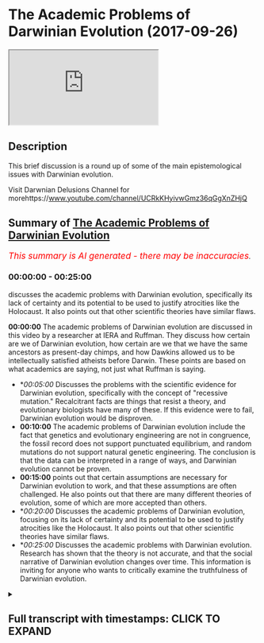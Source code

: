 # The Academic Problems of Darwinian Evolution (2017-09-26)

<iframe loading='lazy' src='https://www.youtube.com/embed/fsJUk_vQnCs'></iframe>

## Description

This brief discussion is a round up of some of the main epistemological issues with Darwinian evolution. 

Visit Darwnian Delusions Channel for morehttps://www.youtube.com/channel/UCRkKHyivwGmz36qGgXnZHjQ

## Summary of [The Academic Problems of Darwinian Evolution](https://www.youtube.com/watch?v=fsJUk_vQnCs)


*<span style="color:red; font-size:125%">This summary is AI generated - there may be inaccuracies</span>. [](/)*

### <a onclick="modifyYTiframeseektime('0')">00:00:00</a> - <a onclick="modifyYTiframeseektime('1500')">00:25:00</a>

 discusses the academic problems with Darwinian evolution, specifically its lack of certainty and its potential to be used to justify atrocities like the Holocaust. It also points out that other scientific theories have similar flaws.

**<a onclick="modifyYTiframeseektime('0')">00:00:00</a>** The academic problems of Darwinian evolution are discussed in this video by a researcher at IERA and Ruffman. They discuss how certain are we of Darwinian evolution, how certain are we that we have the same ancestors as present-day chimps, and how Dawkins allowed us to be intellectually satisfied atheists before Darwin. These points are based on what academics are saying, not just what Ruffman is saying.
* **<a onclick="modifyYTiframeseektime('300')">00:05:00</a>* Discusses the problems with the scientific evidence for Darwinian evolution, specifically with the concept of "recessive mutation." Recalcitrant facts are things that resist a theory, and evolutionary biologists have many of these. If this evidence were to fail, Darwinian evolution would be disproven.
* **<a onclick="modifyYTiframeseektime('600')">00:10:00</a>** The academic problems of Darwinian evolution include the fact that genetics and evolutionary engineering are not in congruence, the fossil record does not support punctuated equilibrium, and random mutations do not support natural genetic engineering. The conclusion is that the data can be interpreted in a range of ways, and Darwinian evolution cannot be proven.
* **<a onclick="modifyYTiframeseektime('900')">00:15:00</a>** points out that certain assumptions are necessary for Darwinian evolution to work, and that these assumptions are often challenged. He also points out that there are many different theories of evolution, some of which are more accepted than others.
* **<a onclick="modifyYTiframeseektime('1200')">00:20:00</a>* Discusses the academic problems of Darwinian evolution, focusing on its lack of certainty and its potential to be used to justify atrocities like the Holocaust. It also points out that other scientific theories have similar flaws.
* **<a onclick="modifyYTiframeseektime('1500')">00:25:00</a>* Discusses the academic problems with Darwinian evolution. Research has shown that the theory is not accurate, and that the social narrative of Darwinian evolution changes over time. This information is inviting for anyone who wants to critically examine the truthfulness of Darwinian evolution.

<details><summary><h2>Full transcript with timestamps: CLICK TO EXPAND</h2></summary>

<a onclick="modifyYTiframeseektime('0')">0:00:00</a> assalamualaikum warahmatullahi  
<a onclick="modifyYTiframeseektime('2')">0:00:02</a> wabarakatuhu welcome to a very important  
<a onclick="modifyYTiframeseektime('6')">0:00:06</a> show on evolution I'm here with sabor  
<a onclick="modifyYTiframeseektime('9')">0:00:09</a> Ruffman how you do it you're right good  
<a onclick="modifyYTiframeseektime('11')">0:00:11</a> good one of the researchers at I era and  
<a onclick="modifyYTiframeseektime('14')">0:00:14</a> we're going to be discussing Darwinian  
<a onclick="modifyYTiframeseektime('16')">0:00:16</a> evolution how certain let's get started  
<a onclick="modifyYTiframeseektime('19')">0:00:19</a> straight away so what how certain are we  
<a onclick="modifyYTiframeseektime('22')">0:00:22</a> of Darwinian evolution and more  
<a onclick="modifyYTiframeseektime('25')">0:00:25</a> specifically I want to ask you how  
<a onclick="modifyYTiframeseektime('27')">0:00:27</a> certain are we that we have the same  
<a onclick="modifyYTiframeseektime('30')">0:00:30</a> ancestors as present-day  
<a onclick="modifyYTiframeseektime('31')">0:00:31</a> let's say chimps ok brilliant question  
<a onclick="modifyYTiframeseektime('34')">0:00:34</a> what I'm gonna do in this show in sha  
<a onclick="modifyYTiframeseektime('37')">0:00:37</a> Allah God willing is show the popular  
<a onclick="modifyYTiframeseektime('40')">0:00:40</a> narrative which is it is as certain as  
<a onclick="modifyYTiframeseektime('43')">0:00:43</a> planetary motion as certain as the  
<a onclick="modifyYTiframeseektime('44')">0:00:44</a> plants going around the around the Sun  
<a onclick="modifyYTiframeseektime('46')">0:00:46</a> that we are certain this has happened  
<a onclick="modifyYTiframeseektime('48')">0:00:48</a> because this is this all certainty that  
<a onclick="modifyYTiframeseektime('51')">0:00:51</a> Darwin is speak with ok I'm gonna show  
<a onclick="modifyYTiframeseektime('53')">0:00:53</a> me are you challenging that certain time  
<a onclick="modifyYTiframeseektime('54')">0:00:54</a> no okay I'm gonna show the academics not  
<a onclick="modifyYTiframeseektime('57')">0:00:57</a> me right say it is based on a  
<a onclick="modifyYTiframeseektime('60')">0:01:00</a> probabilistic framework which has  
<a onclick="modifyYTiframeseektime('61')">0:01:01</a> multiple assumptions which are being  
<a onclick="modifyYTiframeseektime('63')">0:01:03</a> challenged and its core concepts are  
<a onclick="modifyYTiframeseektime('65')">0:01:05</a> disputable so are you saying that what's  
<a onclick="modifyYTiframeseektime('67')">0:01:07</a> happening on a popular level it's  
<a onclick="modifyYTiframeseektime('69')">0:01:09</a> completely different from what's going  
<a onclick="modifyYTiframeseektime('71')">0:01:11</a> on in the academic world absolutely and  
<a onclick="modifyYTiframeseektime('72')">0:01:12</a> this is not just something which I'm  
<a onclick="modifyYTiframeseektime('74')">0:01:14</a> pointing out this is something that even  
<a onclick="modifyYTiframeseektime('75')">0:01:15</a> the British government understands that  
<a onclick="modifyYTiframeseektime('78')">0:01:18</a> the academia is what's known in academia  
<a onclick="modifyYTiframeseektime('81')">0:01:21</a> hasn't filtered down to the general  
<a onclick="modifyYTiframeseektime('83')">0:01:23</a> masses which is why they run projects to  
<a onclick="modifyYTiframeseektime('86')">0:01:26</a> narrow the gap right but I would say  
<a onclick="modifyYTiframeseektime('88')">0:01:28</a> when it comes to Darwin's particular  
<a onclick="modifyYTiframeseektime('90')">0:01:30</a> theory yeah Richard Dawkins in the blind  
<a onclick="modifyYTiframeseektime('92')">0:01:32</a> watchmaker says Darwin allowed us to be  
<a onclick="modifyYTiframeseektime('96')">0:01:36</a> intellectually satisfied atheists before  
<a onclick="modifyYTiframeseektime('98')">0:01:38</a> Darwin it could have been tenable to be  
<a onclick="modifyYTiframeseektime('99')">0:01:39</a> an atheist right but he allowed us to be  
<a onclick="modifyYTiframeseektime('101')">0:01:41</a> intellectually satisfied atheists so  
<a onclick="modifyYTiframeseektime('102')">0:01:42</a> because of that we've got a deliberate  
<a onclick="modifyYTiframeseektime('104')">0:01:44</a> campaign by humanists by atheists by  
<a onclick="modifyYTiframeseektime('107')">0:01:47</a> Darwinists to miss educate the public on  
<a onclick="modifyYTiframeseektime('110')">0:01:50</a> this particular issue sounds quite  
<a onclick="modifyYTiframeseektime('112')">0:01:52</a> conspiratorial support I mean it does  
<a onclick="modifyYTiframeseektime('114')">0:01:54</a> mean is it just what you're saying or is  
<a onclick="modifyYTiframeseektime('117')">0:01:57</a> there some people from like an academic  
<a onclick="modifyYTiframeseektime('118')">0:01:58</a> perspective that also made the same kind  
<a onclick="modifyYTiframeseektime('120')">0:02:00</a> of claim well what you'll find and this  
<a onclick="modifyYTiframeseektime('122')">0:02:02</a> is very very interesting is that  
<a onclick="modifyYTiframeseektime('124')">0:02:04</a> mainstream secular academics who are  
<a onclick="modifyYTiframeseektime('127')">0:02:07</a> themselves like who for example James  
<a onclick="modifyYTiframeseektime('130')">0:02:10</a> Shapiro look as a  
<a onclick="modifyYTiframeseektime('132')">0:02:12</a> Cambridge educated evolutionary  
<a onclick="modifyYTiframeseektime('134')">0:02:14</a> biologist at the University of Chicago  
<a onclick="modifyYTiframeseektime('136')">0:02:16</a> right and he basically says that it's a  
<a onclick="modifyYTiframeseektime('140')">0:02:20</a> religion Lynn Margulis he's again an  
<a onclick="modifyYTiframeseektime('143')">0:02:23</a> atheist evolutionary biologist her and  
<a onclick="modifyYTiframeseektime('144')">0:02:24</a> similar and symbiotic theory is taught  
<a onclick="modifyYTiframeseektime('147')">0:02:27</a> every single usually apprised of some  
<a onclick="modifyYTiframeseektime('149')">0:02:29</a> sort she did she won the National Medal  
<a onclick="modifyYTiframeseektime('151')">0:02:31</a> of Science and Clinton gave that to her  
<a onclick="modifyYTiframeseektime('153')">0:02:33</a> again she's an eighth yes she called an  
<a onclick="modifyYTiframeseektime('155')">0:02:35</a> Anglo Saxon sect right Masatoshi Nye who  
<a onclick="modifyYTiframeseektime('159')">0:02:39</a> is a dawn in population genetics a  
<a onclick="modifyYTiframeseektime('161')">0:02:41</a> subfield of evolutionary biology again  
<a onclick="modifyYTiframeseektime('163')">0:02:43</a> another realized yeah not yet so he's  
<a onclick="modifyYTiframeseektime('167')">0:02:47</a> got these formulas at all at an academic  
<a onclick="modifyYTiframeseektime('171')">0:02:51</a> level in libraries across the world he  
<a onclick="modifyYTiframeseektime('173')">0:02:53</a> has said Darwin and he doesn't believe  
<a onclick="modifyYTiframeseektime('175')">0:02:55</a> in Darwin's mechanism he believes in his  
<a onclick="modifyYTiframeseektime('178')">0:02:58</a> own notation driven evolution he says  
<a onclick="modifyYTiframeseektime('180')">0:03:00</a> Darwin in our field is God so you can't  
<a onclick="modifyYTiframeseektime('182')">0:03:02</a> challenge him right so these are atheist  
<a onclick="modifyYTiframeseektime('184')">0:03:04</a> evolutionary academics saying this is  
<a onclick="modifyYTiframeseektime('187')">0:03:07</a> way more than science right and one  
<a onclick="modifyYTiframeseektime('189')">0:03:09</a> other thing which is very important just  
<a onclick="modifyYTiframeseektime('191')">0:03:11</a> a few months ago there's a book  
<a onclick="modifyYTiframeseektime('192')">0:03:12</a> published by Oxford University by an  
<a onclick="modifyYTiframeseektime('194')">0:03:14</a> atheist evolutionary biologist run  
<a onclick="modifyYTiframeseektime('196')">0:03:16</a> called Darwinism as religion so yours  
<a onclick="modifyYTiframeseektime('200')">0:03:20</a> antibody to see the philosopher of  
<a onclick="modifyYTiframeseektime('201')">0:03:21</a> science Michael ruse right well you  
<a onclick="modifyYTiframeseektime('203')">0:03:23</a> argues in that book is that Darwin's  
<a onclick="modifyYTiframeseektime('205')">0:03:25</a> theory is a valid scientific theory yes  
<a onclick="modifyYTiframeseektime('208')">0:03:28</a> but it has morphed into a full-out  
<a onclick="modifyYTiframeseektime('212')">0:03:32</a> religion not religion we are believes in  
<a onclick="modifyYTiframeseektime('214')">0:03:34</a> God by religion nonetheless okay let's  
<a onclick="modifyYTiframeseektime('216')">0:03:36</a> get straight into the question I posed  
<a onclick="modifyYTiframeseektime('219')">0:03:39</a> to you in the beginning of this session  
<a onclick="modifyYTiframeseektime('220')">0:03:40</a> we talked about certainty in terms of  
<a onclick="modifyYTiframeseektime('223')">0:03:43</a> evolutionary theory you're saying it's  
<a onclick="modifyYTiframeseektime('225')">0:03:45</a> not a certain as evolutionists or let's  
<a onclick="modifyYTiframeseektime('228')">0:03:48</a> say even popular atheists are making out  
<a onclick="modifyYTiframeseektime('231')">0:03:51</a> to be so what is your evidence of that  
<a onclick="modifyYTiframeseektime('232')">0:03:52</a> okay all of the people are not a  
<a onclick="modifyYTiframeseektime('234')">0:03:54</a> reference in this video people that you  
<a onclick="modifyYTiframeseektime('236')">0:03:56</a> can go check out learn and you can  
<a onclick="modifyYTiframeseektime('239')">0:03:59</a> actually find out there why I'm saying  
<a onclick="modifyYTiframeseektime('240')">0:04:00</a> yeah it's based on what they're saying  
<a onclick="modifyYTiframeseektime('241')">0:04:01</a> yeah so first off if we pick up any book  
<a onclick="modifyYTiframeseektime('244')">0:04:04</a> on the philosophy of biology philosophy  
<a onclick="modifyYTiframeseektime('247')">0:04:07</a> or biology is a subfield in which if you  
<a onclick="modifyYTiframeseektime('249')">0:04:09</a> imagine a biologist as studying  
<a onclick="modifyYTiframeseektime('250')">0:04:10</a> organisms right and a philosopher of  
<a onclick="modifyYTiframeseektime('253')">0:04:13</a> biology studying biologists how do they  
<a onclick="modifyYTiframeseektime('254')">0:04:14</a> come to conclusion so a basic book on  
<a onclick="modifyYTiframeseektime('256')">0:04:16</a> this is evidence in evolution by  
<a onclick="modifyYTiframeseektime('258')">0:04:18</a> Cambridge University okay why the  
<a onclick="modifyYTiframeseektime('260')">0:04:20</a> philosopher of biology Eliot Sobel who  
<a onclick="modifyYTiframeseektime('262')">0:04:22</a> is an atheist right and what he says in  
<a onclick="modifyYTiframeseektime('263')">0:04:23</a> this book is this duh  
<a onclick="modifyYTiframeseektime('266')">0:04:26</a> evolution is based on a probabilistic  
<a onclick="modifyYTiframeseektime('267')">0:04:27</a> framework okay and he talks about the  
<a onclick="modifyYTiframeseektime('269')">0:04:29</a> multiple assumptions which are there  
<a onclick="modifyYTiframeseektime('271')">0:04:31</a> okay likewise we have Peter Godfrey  
<a onclick="modifyYTiframeseektime('273')">0:04:33</a> Smith another philosopher herbology he  
<a onclick="modifyYTiframeseektime('276')">0:04:36</a> published a book with Princeton  
<a onclick="modifyYTiframeseektime('277')">0:04:37</a> University called philosophy herbology  
<a onclick="modifyYTiframeseektime('278')">0:04:38</a> yeah he's dead  
<a onclick="modifyYTiframeseektime('279')">0:04:39</a> he speaks about bodies are moving away  
<a onclick="modifyYTiframeseektime('281')">0:04:41</a> from the Tree of Life which we've been  
<a onclick="modifyYTiframeseektime('283')">0:04:43</a> told as a fact okay to a web of life so  
<a onclick="modifyYTiframeseektime('286')">0:04:46</a> mainstream secular and these two  
<a onclick="modifyYTiframeseektime('288')">0:04:48</a> individuals are atheists mainstream  
<a onclick="modifyYTiframeseektime('290')">0:04:50</a> secular universities and individuals and  
<a onclick="modifyYTiframeseektime('292')">0:04:52</a> academics yeah admit to three facts  
<a onclick="modifyYTiframeseektime('295')">0:04:55</a> probabilistic framework multiple  
<a onclick="modifyYTiframeseektime('297')">0:04:57</a> assumptions which are being challenged  
<a onclick="modifyYTiframeseektime('299')">0:04:59</a> and its core concepts are disputed  
<a onclick="modifyYTiframeseektime('302')">0:05:02</a> disputable let's stick with two and  
<a onclick="modifyYTiframeseektime('304')">0:05:04</a> three because one might be claimed to be  
<a onclick="modifyYTiframeseektime('306')">0:05:06</a> not a problem and everything in it said  
<a onclick="modifyYTiframeseektime('308')">0:05:08</a> in a sense is probabilistic right yeah  
<a onclick="modifyYTiframeseektime('310')">0:05:10</a> sure but what we need to be careful  
<a onclick="modifyYTiframeseektime('312')">0:05:12</a> about is this yeah remember the  
<a onclick="modifyYTiframeseektime('314')">0:05:14</a> narrative they're telling us they're  
<a onclick="modifyYTiframeseektime('315')">0:05:15</a> telling us it's as clear it's no brainer  
<a onclick="modifyYTiframeseektime('317')">0:05:17</a> it's as clear as planetary motion that's  
<a onclick="modifyYTiframeseektime('319')">0:05:19</a> the probably stick that's an observation  
<a onclick="modifyYTiframeseektime('320')">0:05:20</a> right so it's a very big claim okay so a  
<a onclick="modifyYTiframeseektime('323')">0:05:23</a> probabilistic framework is something  
<a onclick="modifyYTiframeseektime('326')">0:05:26</a> which automatically lowers that  
<a onclick="modifyYTiframeseektime('327')">0:05:27</a> certainty that you're talking about okay  
<a onclick="modifyYTiframeseektime('329')">0:05:29</a> some would say though I mean we're  
<a onclick="modifyYTiframeseektime('331')">0:05:31</a> talking about probabilistic framework we  
<a onclick="modifyYTiframeseektime('332')">0:05:32</a> don't have we don't have a problem with  
<a onclick="modifyYTiframeseektime('334')">0:05:34</a> that two and three you mentioned some of  
<a onclick="modifyYTiframeseektime('338')">0:05:38</a> the main major assumptions like we're  
<a onclick="modifyYTiframeseektime('340')">0:05:40</a> gonna probably go into homology or  
<a onclick="modifyYTiframeseektime('341')">0:05:41</a> something like this before we move on to  
<a onclick="modifyYTiframeseektime('343')">0:05:43</a> homology what we need to realize is this  
<a onclick="modifyYTiframeseektime('344')">0:05:44</a> yeah number one Darwin and the way that  
<a onclick="modifyYTiframeseektime('347')">0:05:47</a> he framed hysteria and the way that he  
<a onclick="modifyYTiframeseektime('349')">0:05:49</a> propagated it yeah he didn't know I  
<a onclick="modifyYTiframeseektime('351')">0:05:51</a> believe a very honest way yeah and I  
<a onclick="modifyYTiframeseektime('353')">0:05:53</a> believe he was a very hardworking  
<a onclick="modifyYTiframeseektime('354')">0:05:54</a> scientist and many of his works have  
<a onclick="modifyYTiframeseektime('356')">0:05:56</a> been misrepresented okay for example  
<a onclick="modifyYTiframeseektime('357')">0:05:57</a> right if you pick up a book on  
<a onclick="modifyYTiframeseektime('359')">0:05:59</a> evolutionary biology today a book about  
<a onclick="modifyYTiframeseektime('361')">0:06:01</a> Darwinian evolution like the greatest  
<a onclick="modifyYTiframeseektime('363')">0:06:03</a> show on earth right all jerry coins  
<a onclick="modifyYTiframeseektime('366')">0:06:06</a> evolution is true you're just gonna get  
<a onclick="modifyYTiframeseektime('368')">0:06:08</a> this theory is true here's why it's true  
<a onclick="modifyYTiframeseektime('370')">0:06:10</a> here's why it's true XYZ okay but he's  
<a onclick="modifyYTiframeseektime('372')">0:06:12</a> make up the Origin of Species you find  
<a onclick="modifyYTiframeseektime('374')">0:06:14</a> that Darwin right in the beginning he  
<a onclick="modifyYTiframeseektime('376')">0:06:16</a> says something very very important okay  
<a onclick="modifyYTiframeseektime('377')">0:06:17</a> he says you can use the facts that I  
<a onclick="modifyYTiframeseektime('380')">0:06:20</a> have in my book to come up with  
<a onclick="modifyYTiframeseektime('382')">0:06:22</a> conclusions which are opposite to mine  
<a onclick="modifyYTiframeseektime('383')">0:06:23</a> because he understands the philosophy of  
<a onclick="modifyYTiframeseektime('385')">0:06:25</a> science the philosophy of science  
<a onclick="modifyYTiframeseektime('387')">0:06:27</a> teaches us one you can have a conclusion  
<a onclick="modifyYTiframeseektime('391')">0:06:31</a> you can have observations in the future  
<a onclick="modifyYTiframeseektime('393')">0:06:33</a> which can challenge your previous  
<a onclick="modifyYTiframeseektime('394')">0:06:34</a> conclusion the Black Swan problem  
<a onclick="modifyYTiframeseektime('396')">0:06:36</a> problem reduction too you can always  
<a onclick="modifyYTiframeseektime('398')">0:06:38</a> have the same data give  
<a onclick="modifyYTiframeseektime('399')">0:06:39</a> rise to multiple theories later on in  
<a onclick="modifyYTiframeseektime('402')">0:06:42</a> Chapter six of his book he speaks about  
<a onclick="modifyYTiframeseektime('404')">0:06:44</a> the problems with his own theory now  
<a onclick="modifyYTiframeseektime('406')">0:06:46</a> look at the honesty of the man he puts  
<a onclick="modifyYTiframeseektime('408')">0:06:48</a> together a theory and he puts together a  
<a onclick="modifyYTiframeseektime('410')">0:06:50</a> chapter about the problems with this  
<a onclick="modifyYTiframeseektime('412')">0:06:52</a> theory and he tries to iron them out and  
<a onclick="modifyYTiframeseektime('414')">0:06:54</a> he admits some of these problems are  
<a onclick="modifyYTiframeseektime('416')">0:06:56</a> unsolvable some of these problems are  
<a onclick="modifyYTiframeseektime('418')">0:06:58</a> more apparent than real but I still  
<a onclick="modifyYTiframeseektime('420')">0:07:00</a> think my Theory's correct but one thing  
<a onclick="modifyYTiframeseektime('422')">0:07:02</a> that he says in his book if this fails  
<a onclick="modifyYTiframeseektime('425')">0:07:05</a> his Theory fails according to him which  
<a onclick="modifyYTiframeseektime('427')">0:07:07</a> is gradualism that their variations that  
<a onclick="modifyYTiframeseektime('430')">0:07:10</a> take place and evolution works at a  
<a onclick="modifyYTiframeseektime('432')">0:07:12</a> gradualist ik pace he said if this fails  
<a onclick="modifyYTiframeseektime('435')">0:07:15</a> then my theory will absolutely break  
<a onclick="modifyYTiframeseektime('437')">0:07:17</a> down and evolutionary biologists today  
<a onclick="modifyYTiframeseektime('440')">0:07:20</a> understand that gradualism has largely  
<a onclick="modifyYTiframeseektime('442')">0:07:22</a> failed and is this linked to things like  
<a onclick="modifyYTiframeseektime('445')">0:07:25</a> punctuated equilibrium but moreover I  
<a onclick="modifyYTiframeseektime('448')">0:07:28</a> just want to kind of put a case forward  
<a onclick="modifyYTiframeseektime('452')">0:07:32</a> let's pretend I'm an evolutionary  
<a onclick="modifyYTiframeseektime('452')">0:07:32</a> biologist now say listen we have a deal  
<a onclick="modifyYTiframeseektime('455')">0:07:35</a> we have a range of different data we  
<a onclick="modifyYTiframeseektime('457')">0:07:37</a> have for example the fossil record  
<a onclick="modifyYTiframeseektime('459')">0:07:39</a> archeological data we have RNA and DNA  
<a onclick="modifyYTiframeseektime('461')">0:07:41</a> we have the baby genome development in  
<a onclick="modifyYTiframeseektime('465')">0:07:45</a> animals and things like that all of  
<a onclick="modifyYTiframeseektime('467')">0:07:47</a> these things triangulate with each other  
<a onclick="modifyYTiframeseektime('468')">0:07:48</a> to give you the same conclusion which is  
<a onclick="modifyYTiframeseektime('470')">0:07:50</a> that every living thing and the  
<a onclick="modifyYTiframeseektime('472')">0:07:52</a> biological world is in congruence but  
<a onclick="modifyYTiframeseektime('474')">0:07:54</a> also goes back to one life-form so in  
<a onclick="modifyYTiframeseektime('478')">0:07:58</a> other words we all go back to one we're  
<a onclick="modifyYTiframeseektime('479')">0:07:59</a> all descended from the same kind of  
<a onclick="modifyYTiframeseektime('481')">0:08:01</a> singular life form sure so this is the  
<a onclick="modifyYTiframeseektime('484')">0:08:04</a> kind of primary theory or kind of  
<a onclick="modifyYTiframeseektime('486')">0:08:06</a> primary presupposition of evolution how  
<a onclick="modifyYTiframeseektime('488')">0:08:08</a> would you go around you're saying it's  
<a onclick="modifyYTiframeseektime('490')">0:08:10</a> not as clear as planetary motion but the  
<a onclick="modifyYTiframeseektime('494')">0:08:14</a> question is isn't that enough evidence  
<a onclick="modifyYTiframeseektime('495')">0:08:15</a> to you why is that not enough evidence  
<a onclick="modifyYTiframeseektime('496')">0:08:16</a> for you okay it's a very good question  
<a onclick="modifyYTiframeseektime('498')">0:08:18</a> yeah the only way I'm gonna change your  
<a onclick="modifyYTiframeseektime('499')">0:08:19</a> analogy if we were to have a  
<a onclick="modifyYTiframeseektime('501')">0:08:21</a> conversation like this yeah it wouldn't  
<a onclick="modifyYTiframeseektime('504')">0:08:24</a> be an evolutionary biologists thing on  
<a onclick="modifyYTiframeseektime('505')">0:08:25</a> the other side because an evolutionary  
<a onclick="modifyYTiframeseektime('507')">0:08:27</a> biologist were no better than that it's  
<a onclick="modifyYTiframeseektime('508')">0:08:28</a> most likely a Darwinist because remember  
<a onclick="modifyYTiframeseektime('510')">0:08:30</a> and even not every single evolutionary  
<a onclick="modifyYTiframeseektime('512')">0:08:32</a> biology is alone as the Darwinism yes  
<a onclick="modifyYTiframeseektime('514')">0:08:34</a> every Darwinist is the evolution of our  
<a onclick="modifyYTiframeseektime('516')">0:08:36</a> course right and evolution is different  
<a onclick="modifyYTiframeseektime('518')">0:08:38</a> to Darwinism evolution simply means  
<a onclick="modifyYTiframeseektime('520')">0:08:40</a> biological change over time double mean  
<a onclick="modifyYTiframeseektime('521')">0:08:41</a> evolution is tree of life and the  
<a onclick="modifyYTiframeseektime('523')">0:08:43</a> mechanism alright first thing which he  
<a onclick="modifyYTiframeseektime('525')">0:08:45</a> said is very very important let's flush  
<a onclick="modifyYTiframeseektime('527')">0:08:47</a> it out okay so you're claiming as a  
<a onclick="modifyYTiframeseektime('530')">0:08:50</a> Darwin is right  
<a onclick="modifyYTiframeseektime('531')">0:08:51</a> biochemistry yeah  
<a onclick="modifyYTiframeseektime('533')">0:08:53</a> genetics yes uh not to me yeah  
<a onclick="modifyYTiframeseektime('535')">0:08:55</a> psychology yeah sociology linguistics  
<a onclick="modifyYTiframeseektime('537')">0:08:57</a> biogeography here the fossil record  
<a onclick="modifyYTiframeseektime('539')">0:08:59</a> bioinformatics yes and every other  
<a onclick="modifyYTiframeseektime('542')">0:09:02</a> sphere of by law the subfields of  
<a onclick="modifyYTiframeseektime('546')">0:09:06</a> biology can blend I in congruence  
<a onclick="modifyYTiframeseektime('548')">0:09:08</a> leading up to one conclusion yes the  
<a onclick="modifyYTiframeseektime('550')">0:09:10</a> very first thing I'll point out right  
<a onclick="modifyYTiframeseektime('551')">0:09:11</a> now even knowing any science okay  
<a onclick="modifyYTiframeseektime('553')">0:09:13</a> that is impossible because science  
<a onclick="modifyYTiframeseektime('556')">0:09:16</a> doesn't proceed like that the same dater  
<a onclick="modifyYTiframeseektime('558')">0:09:18</a> can give rise to multiple conclusions  
<a onclick="modifyYTiframeseektime('559')">0:09:19</a> okay so that's the first point  
<a onclick="modifyYTiframeseektime('561')">0:09:21</a> well secondly if we delve into the data  
<a onclick="modifyYTiframeseektime('563')">0:09:23</a> we realize there's lots of black swans  
<a onclick="modifyYTiframeseektime('565')">0:09:25</a> lots of recalcitrant facts to resist a  
<a onclick="modifyYTiframeseektime('569')">0:09:29</a> theory yeah I was just going to ask you  
<a onclick="modifyYTiframeseektime('570')">0:09:30</a> to define that what caused the true  
<a onclick="modifyYTiframeseektime('572')">0:09:32</a> impact of recalcitrant factors right  
<a onclick="modifyYTiframeseektime('574')">0:09:34</a> I've been accused of murdering a lead  
<a onclick="modifyYTiframeseektime('577')">0:09:37</a> owl say okay I happen to be accused of  
<a onclick="modifyYTiframeseektime('579')">0:09:39</a> murdering a lead our Thursday at 6:30 on  
<a onclick="modifyYTiframeseektime('583')">0:09:43</a> the 20th of September we're on stage  
<a onclick="modifyYTiframeseektime('585')">0:09:45</a> right now the Rakhal certain fact is  
<a onclick="modifyYTiframeseektime('588')">0:09:48</a> you're an eyewitness and the person  
<a onclick="modifyYTiframeseektime('590')">0:09:50</a> filming is a night window you're here  
<a onclick="modifyYTiframeseektime('592')">0:09:52</a> down here that's a recalcitrant fact  
<a onclick="modifyYTiframeseektime('593')">0:09:53</a> right so recalcitrant fact is a factory  
<a onclick="modifyYTiframeseektime('596')">0:09:56</a> resist a theory now with in evolutionary  
<a onclick="modifyYTiframeseektime('599')">0:09:59</a> biology we have recalcitrant facts in  
<a onclick="modifyYTiframeseektime('602')">0:10:02</a> genetics for example orphan genes we  
<a onclick="modifyYTiframeseektime('605')">0:10:05</a> have recalcitrant facts when it comes to  
<a onclick="modifyYTiframeseektime('607')">0:10:07</a> the fossil record in terms of punctuated  
<a onclick="modifyYTiframeseektime('609')">0:10:09</a> equilibrium saltation 11 we have  
<a onclick="modifyYTiframeseektime('613')">0:10:13</a> recalcitrant facts when it comes to  
<a onclick="modifyYTiframeseektime('614')">0:10:14</a> random mutations in terms of natural  
<a onclick="modifyYTiframeseektime('616')">0:10:16</a> genetic engineering now these may sound  
<a onclick="modifyYTiframeseektime('618')">0:10:18</a> like technical terms but all I want you  
<a onclick="modifyYTiframeseektime('619')">0:10:19</a> to understand this is basically it's not  
<a onclick="modifyYTiframeseektime('621')">0:10:21</a> in congruence no in a way which is the  
<a onclick="modifyYTiframeseektime('624')">0:10:24</a> only theory that's in congruence you can  
<a onclick="modifyYTiframeseektime('627')">0:10:27</a> come with other theories besides that  
<a onclick="modifyYTiframeseektime('629')">0:10:29</a> right because remember I'm not saying  
<a onclick="modifyYTiframeseektime('631')">0:10:31</a> those fields don't lead to Darwinism  
<a onclick="modifyYTiframeseektime('633')">0:10:33</a> they can right but they can also lead to  
<a onclick="modifyYTiframeseektime('635')">0:10:35</a> other theories right so what you're  
<a onclick="modifyYTiframeseektime('637')">0:10:37</a> saying just to kind of simplify is  
<a onclick="modifyYTiframeseektime('639')">0:10:39</a> you're saying that the data that we have  
<a onclick="modifyYTiframeseektime('640')">0:10:40</a> in front of us can be interpreted in a  
<a onclick="modifyYTiframeseektime('642')">0:10:42</a> range of different ways and moreover  
<a onclick="modifyYTiframeseektime('644')">0:10:44</a> you're saying that if we want to stick  
<a onclick="modifyYTiframeseektime('646')">0:10:46</a> to the fine  
<a onclick="modifyYTiframeseektime('647')">0:10:47</a> kind of structure of Darwinian evolution  
<a onclick="modifyYTiframeseektime('650')">0:10:50</a> and we want to try and create what you  
<a onclick="modifyYTiframeseektime('652')">0:10:52</a> would think is like a line of best fit  
<a onclick="modifyYTiframeseektime('653')">0:10:53</a> you'd see a lot of anomalous sort of  
<a onclick="modifyYTiframeseektime('656')">0:10:56</a> dots on the sky autographed it wouldn't  
<a onclick="modifyYTiframeseektime('658')">0:10:58</a> be just one line of best fit every day  
<a onclick="modifyYTiframeseektime('660')">0:11:00</a> every line every door Scott and the  
<a onclick="modifyYTiframeseektime('662')">0:11:02</a> other thing is look I believe Darwin's  
<a onclick="modifyYTiframeseektime('664')">0:11:04</a> theory to be a valid scientific model  
<a onclick="modifyYTiframeseektime('666')">0:11:06</a> yes but but I think the reason why  
<a onclick="modifyYTiframeseektime('669')">0:11:09</a> people get confused is because they  
<a onclick="modifyYTiframeseektime('670')">0:11:10</a> conflate science with truth right  
<a onclick="modifyYTiframeseektime('671')">0:11:11</a> science gives you workable models of our  
<a onclick="modifyYTiframeseektime('673')">0:11:13</a> reality which are falsified it doesn't  
<a onclick="modifyYTiframeseektime('675')">0:11:15</a> give you truth with a capital T that's  
<a onclick="modifyYTiframeseektime('678')">0:11:18</a> the beauty of science they keep changing  
<a onclick="modifyYTiframeseektime('679')">0:11:19</a> keeps evolving keeps changing as we get  
<a onclick="modifyYTiframeseektime('682')">0:11:22</a> new data I've got some questions for you  
<a onclick="modifyYTiframeseektime('684')">0:11:24</a> one of them is that you've mentioned in  
<a onclick="modifyYTiframeseektime('687')">0:11:27</a> the things that you are mentioning as a  
<a onclick="modifyYTiframeseektime('688')">0:11:28</a> subfield of biological change over time  
<a onclick="modifyYTiframeseektime('690')">0:11:30</a> you mentioned a few things like  
<a onclick="modifyYTiframeseektime('693')">0:11:33</a> civilizational or you call it basically  
<a onclick="modifyYTiframeseektime('696')">0:11:36</a> how animals act together so she lodges  
<a onclick="modifyYTiframeseektime('699')">0:11:39</a> sociological behavior yeah sociological  
<a onclick="modifyYTiframeseektime('701')">0:11:41</a> behavior of animals so is it the case  
<a onclick="modifyYTiframeseektime('704')">0:11:44</a> that here for example chimps and human  
<a onclick="modifyYTiframeseektime('707')">0:11:47</a> beings have the same sociological other  
<a onclick="modifyYTiframeseektime('710')">0:11:50</a> behaviors more similar from a  
<a onclick="modifyYTiframeseektime('712')">0:11:52</a> sociological perspective according to  
<a onclick="modifyYTiframeseektime('713')">0:11:53</a> you again  
<a onclick="modifyYTiframeseektime('715')">0:11:55</a> mainstream evolutionary biologists this  
<a onclick="modifyYTiframeseektime('716')">0:11:56</a> is where we have homo places homo places  
<a onclick="modifyYTiframeseektime('719')">0:11:59</a> our similarities are not due to common  
<a onclick="modifyYTiframeseektime('720')">0:12:00</a> descent so we have okay once again to  
<a onclick="modifyYTiframeseektime('724')">0:12:04</a> simplify so you've got two key terms  
<a onclick="modifyYTiframeseektime('726')">0:12:06</a> here yeah right one of them is homology  
<a onclick="modifyYTiframeseektime('728')">0:12:08</a> yeah and the opposite of that so more  
<a onclick="modifyYTiframeseektime('730')">0:12:10</a> places so can we quickly just shall I  
<a onclick="modifyYTiframeseektime('732')">0:12:12</a> write homology is an assumption yes  
<a onclick="modifyYTiframeseektime('734')">0:12:14</a> similarities are due to common descent  
<a onclick="modifyYTiframeseektime('735')">0:12:15</a> common descent so I have all the  
<a onclick="modifyYTiframeseektime('737')">0:12:17</a> similarities that we see in the animal  
<a onclick="modifyYTiframeseektime('739')">0:12:19</a> kingdom is due to is a result of the  
<a onclick="modifyYTiframeseektime('742')">0:12:22</a> fact that we are from the same let's say  
<a onclick="modifyYTiframeseektime('744')">0:12:24</a> it's assumed no way this is common and  
<a onclick="modifyYTiframeseektime('746')">0:12:26</a> some common ancestor and this is the  
<a onclick="modifyYTiframeseektime('748')">0:12:28</a> assumption of homology goes back to the  
<a onclick="modifyYTiframeseektime('750')">0:12:30</a> Padma Purana 3,000 years ago the ancient  
<a onclick="modifyYTiframeseektime('753')">0:12:33</a> Indians now Hindus because they're  
<a onclick="modifyYTiframeseektime('755')">0:12:35</a> philosophers they are naturalist so when  
<a onclick="modifyYTiframeseektime('758')">0:12:38</a> it comes to homology if someone uses it  
<a onclick="modifyYTiframeseektime('761')">0:12:41</a> as an assumption there's nothing wrong  
<a onclick="modifyYTiframeseektime('763')">0:12:43</a> per se if someone says this and I want  
<a onclick="modifyYTiframeseektime('765')">0:12:45</a> you to realize I don't need this contest  
<a onclick="modifyYTiframeseektime('767')">0:12:47</a> you know they use this argument all the  
<a onclick="modifyYTiframeseektime('768')">0:12:48</a> time  
<a onclick="modifyYTiframeseektime('769')">0:12:49</a> similarities are due to common descent  
<a onclick="modifyYTiframeseektime('771')">0:12:51</a> right heylook similarities exist  
<a onclick="modifyYTiframeseektime('773')">0:12:53</a> therefore similarities led you to come  
<a onclick="modifyYTiframeseektime('775')">0:12:55</a> to descent right what's wrong with that  
<a onclick="modifyYTiframeseektime('776')">0:12:56</a> argument so circular circular sadly we  
<a onclick="modifyYTiframeseektime('779')">0:12:59</a> will find even documentaries using this  
<a onclick="modifyYTiframeseektime('781')">0:13:01</a> sort of circular reasoning is this  
<a onclick="modifyYTiframeseektime('783')">0:13:03</a> something which is fleshed out in the  
<a onclick="modifyYTiframeseektime('785')">0:13:05</a> academic or what you're saying because  
<a onclick="modifyYTiframeseektime('787')">0:13:07</a> what you're saying here is actually  
<a onclick="modifyYTiframeseektime('788')">0:13:08</a> quite profound let's be honest here  
<a onclick="modifyYTiframeseektime('789')">0:13:09</a> you're saying that the foundation of  
<a onclick="modifyYTiframeseektime('792')">0:13:12</a> evolutionary it W in evolutionary models  
<a onclick="modifyYTiframeseektime('795')">0:13:15</a> was the one that we were kind of  
<a onclick="modifyYTiframeseektime('796')">0:13:16</a> acquainted with which is homology one of  
<a onclick="modifyYTiframeseektime('799')">0:13:19</a> the may  
<a onclick="modifyYTiframeseektime('799')">0:13:19</a> assumptions everything that it goes back  
<a onclick="modifyYTiframeseektime('801')">0:13:21</a> to kind of common descent order the  
<a onclick="modifyYTiframeseektime('803')">0:13:23</a> differences or these similarities that  
<a onclick="modifyYTiframeseektime('805')">0:13:25</a> we see that is that is due to common  
<a onclick="modifyYTiframeseektime('807')">0:13:27</a> descent you're saying that actually this  
<a onclick="modifyYTiframeseektime('810')">0:13:30</a> itself this foundational thing cannot be  
<a onclick="modifyYTiframeseektime('812')">0:13:32</a> proven in and of itself yeah is that is  
<a onclick="modifyYTiframeseektime('815')">0:13:35</a> that your claim I'm not claiming this I  
<a onclick="modifyYTiframeseektime('817')">0:13:37</a> am going to give you an example of  
<a onclick="modifyYTiframeseektime('819')">0:13:39</a> someone who points this out you know  
<a onclick="modifyYTiframeseektime('821')">0:13:41</a> evolution is not your claim  
<a onclick="modifyYTiframeseektime('822')">0:13:42</a> no not my claim and I'm gonna give you  
<a onclick="modifyYTiframeseektime('824')">0:13:44</a> an example evolutionary biologists they  
<a onclick="modifyYTiframeseektime('826')">0:13:46</a> don't use this circular reasoning this  
<a onclick="modifyYTiframeseektime('828')">0:13:48</a> is used by people who are popularizers  
<a onclick="modifyYTiframeseektime('830')">0:13:50</a> okay all they say is we assumed it and  
<a onclick="modifyYTiframeseektime('832')">0:13:52</a> they carry on there's nothing wrong with  
<a onclick="modifyYTiframeseektime('833')">0:13:53</a> doing okay  
<a onclick="modifyYTiframeseektime('833')">0:13:53</a> Ronald Brady he's a philosopher of  
<a onclick="modifyYTiframeseektime('835')">0:13:55</a> biology as in mainstream secular  
<a onclick="modifyYTiframeseektime('837')">0:13:57</a> academic he published a paper in a  
<a onclick="modifyYTiframeseektime('839')">0:13:59</a> journal called cladistics called on the  
<a onclick="modifyYTiframeseektime('841')">0:14:01</a> aura on the independence of systematics  
<a onclick="modifyYTiframeseektime('844')">0:14:04</a> and what he goes on to say is this this  
<a onclick="modifyYTiframeseektime('846')">0:14:06</a> line of reasoning is circular right if  
<a onclick="modifyYTiframeseektime('848')">0:14:08</a> you uh if you want to say that homology  
<a onclick="modifyYTiframeseektime('851')">0:14:11</a> is true you have to come up with an  
<a onclick="modifyYTiframeseektime('852')">0:14:12</a> independent argument I won't use this  
<a onclick="modifyYTiframeseektime('854')">0:14:14</a> argument cause it's circuit but it's  
<a onclick="modifyYTiframeseektime('855')">0:14:15</a> something which doesn't seem like you  
<a onclick="modifyYTiframeseektime('857')">0:14:17</a> can plan under a microscope on you got  
<a onclick="modifyYTiframeseektime('858')">0:14:18</a> so how you prove it  
<a onclick="modifyYTiframeseektime('859')">0:14:19</a> you can't you can't it's an obsession  
<a onclick="modifyYTiframeseektime('861')">0:14:21</a> okay you move on so if it's an  
<a onclick="modifyYTiframeseektime('863')">0:14:23</a> assumption and it can't be proven what  
<a onclick="modifyYTiframeseektime('865')">0:14:25</a> you're effectively saying is that that  
<a onclick="modifyYTiframeseektime('867')">0:14:27</a> which holds the house of the foundations  
<a onclick="modifyYTiframeseektime('870')">0:14:30</a> which hold the house of Darwinian  
<a onclick="modifyYTiframeseektime('871')">0:14:31</a> evolution itself are unsound or are not  
<a onclick="modifyYTiframeseektime('874')">0:14:34</a> on Sam but unprovable of course that's  
<a onclick="modifyYTiframeseektime('876')">0:14:36</a> what you're saying well that's not what  
<a onclick="modifyYTiframeseektime('877')">0:14:37</a> I'm saying this is what that's what's  
<a onclick="modifyYTiframeseektime('878')">0:14:38</a> being said in that's what being said in  
<a onclick="modifyYTiframeseektime('880')">0:14:40</a> academic world because no one tries to  
<a onclick="modifyYTiframeseektime('881')">0:14:41</a> prove assumptions so that's very  
<a onclick="modifyYTiframeseektime('883')">0:14:43</a> profound well it is it is if we  
<a onclick="modifyYTiframeseektime('885')">0:14:45</a> understand that the popular  
<a onclick="modifyYTiframeseektime('887')">0:14:47</a> understanding yes different to the  
<a onclick="modifyYTiframeseektime('888')">0:14:48</a> academic understanding but it's not  
<a onclick="modifyYTiframeseektime('890')">0:14:50</a> profound for an academic well if so they  
<a onclick="modifyYTiframeseektime('892')">0:14:52</a> find how do you basically evolutionary  
<a onclick="modifyYTiframeseektime('895')">0:14:55</a> biologists or Darwinists reconcile this  
<a onclick="modifyYTiframeseektime('898')">0:14:58</a> because how can they how can they be so  
<a onclick="modifyYTiframeseektime('900')">0:15:00</a> certain about something which hasn't got  
<a onclick="modifyYTiframeseektime('901')">0:15:01</a> which has you could even say axiomatic  
<a onclick="modifyYTiframeseektime('903')">0:15:03</a> type presuppositions  
<a onclick="modifyYTiframeseektime('905')">0:15:05</a> okay now this is where it gets really  
<a onclick="modifyYTiframeseektime('907')">0:15:07</a> interesting right I find the language of  
<a onclick="modifyYTiframeseektime('908')">0:15:08</a> people I wish to Dawkins very  
<a onclick="modifyYTiframeseektime('910')">0:15:10</a> interesting because he is after all  
<a onclick="modifyYTiframeseektime('912')">0:15:12</a> somebody who is seen as an authority in  
<a onclick="modifyYTiframeseektime('914')">0:15:14</a> this field although he is not he's  
<a onclick="modifyYTiframeseektime('916')">0:15:16</a> referred to as a science journalist but  
<a onclick="modifyYTiframeseektime('918')">0:15:18</a> what he does say in public is different  
<a onclick="modifyYTiframeseektime('920')">0:15:20</a> to what he sometimes writes in books  
<a onclick="modifyYTiframeseektime('923')">0:15:23</a> right lesser-known works so for example  
<a onclick="modifyYTiframeseektime('925')">0:15:25</a> when he met Hamza in Ireland during the  
<a onclick="modifyYTiframeseektime('928')">0:15:28</a> 2011  
<a onclick="modifyYTiframeseektime('930')">0:15:30</a> well they theists convention you know he  
<a onclick="modifyYTiframeseektime('932')">0:15:32</a> was talking about you don't believe in  
<a onclick="modifyYTiframeseektime('933')">0:15:33</a> evolution it's just as clear as  
<a onclick="modifyYTiframeseektime('936')">0:15:36</a> planetary mayor right yeah yeah in his  
<a onclick="modifyYTiframeseektime('939')">0:15:39</a> book a devil's chaplain well he goes on  
<a onclick="modifyYTiframeseektime('942')">0:15:42</a> to say in this book that future facts  
<a onclick="modifyYTiframeseektime('944')">0:15:44</a> that I'm quoting him vibration future  
<a onclick="modifyYTiframeseektime('947')">0:15:47</a> facts may come to light which will force  
<a onclick="modifyYTiframeseektime('949')">0:15:49</a> our successors of the 21st century to  
<a onclick="modifyYTiframeseektime('952')">0:15:52</a> abandon Darwinism or modify beyond  
<a onclick="modifyYTiframeseektime('955')">0:15:55</a> reckoning right now what what's  
<a onclick="modifyYTiframeseektime('957')">0:15:57</a> basically going on here is this he knows  
<a onclick="modifyYTiframeseektime('960')">0:16:00</a> what he's talking about he's an  
<a onclick="modifyYTiframeseektime('961')">0:16:01</a> intelligent guy well but there's two  
<a onclick="modifyYTiframeseektime('962')">0:16:02</a> terms that need to be divorced  
<a onclick="modifyYTiframeseektime('964')">0:16:04</a> evolution hmm and Darwinian evolution  
<a onclick="modifyYTiframeseektime('966')">0:16:06</a> this is what's causing the so if I if I  
<a onclick="modifyYTiframeseektime('969')">0:16:09</a> say to you this thing right I say is  
<a onclick="modifyYTiframeseektime('971')">0:16:11</a> there a doctor in the house we need a  
<a onclick="modifyYTiframeseektime('972')">0:16:12</a> doctor and there's a brother who has a  
<a onclick="modifyYTiframeseektime('975')">0:16:15</a> PhD in philosophy it's not the same  
<a onclick="modifyYTiframeseektime('977')">0:16:17</a> thing this is a medical doctor  
<a onclick="modifyYTiframeseektime('979')">0:16:19</a> that's the laceration fallacy of  
<a onclick="modifyYTiframeseektime('981')">0:16:21</a> equivocation is what the Dominus have  
<a onclick="modifyYTiframeseektime('982')">0:16:22</a> been doing they've been saying evolution  
<a onclick="modifyYTiframeseektime('984')">0:16:24</a> is true  
<a onclick="modifyYTiframeseektime('985')">0:16:25</a> look the cells they're dividing they're  
<a onclick="modifyYTiframeseektime('987')">0:16:27</a> doing this you know give back my  
<a onclick="modifyYTiframeseektime('989')">0:16:29</a> theology  
<a onclick="modifyYTiframeseektime('989')">0:16:29</a> microbiology antibiotic medicine and  
<a onclick="modifyYTiframeseektime('992')">0:16:32</a> they use that to extrapolate to human  
<a onclick="modifyYTiframeseektime('995')">0:16:35</a> sham ancestry right not the same thing  
<a onclick="modifyYTiframeseektime('996')">0:16:36</a> at all it's a fallacy of purification  
<a onclick="modifyYTiframeseektime('998')">0:16:38</a> let me ask you a question straight up  
<a onclick="modifyYTiframeseektime('1000')">0:16:40</a> we've got some archaeological evidence  
<a onclick="modifyYTiframeseektime('1002')">0:16:42</a> of Lucy of all of these different  
<a onclick="modifyYTiframeseektime('1006')">0:16:46</a> homeworks or different things  
<a onclick="modifyYTiframeseektime('1009')">0:16:49</a> isn't this an evidence could this not be  
<a onclick="modifyYTiframeseektime('1010')">0:16:50</a> put into our database of evidences of  
<a onclick="modifyYTiframeseektime('1013')">0:16:53</a> the truthfulness of human chimp ancestry  
<a onclick="modifyYTiframeseektime('1016')">0:16:56</a> good question all I would do and I've  
<a onclick="modifyYTiframeseektime('1019')">0:16:59</a> said this previously and there's no  
<a onclick="modifyYTiframeseektime('1023')">0:17:03</a> paleontologist in the world who would  
<a onclick="modifyYTiframeseektime('1024')">0:17:04</a> disagree if somebody disagrees please  
<a onclick="modifyYTiframeseektime('1027')">0:17:07</a> dance my new van you've debated Aaron  
<a onclick="modifyYTiframeseektime('1029')">0:17:09</a> raw and he's a paleontologist isn't he  
<a onclick="modifyYTiframeseektime('1031')">0:17:11</a> well he studied paleontology right but  
<a onclick="modifyYTiframeseektime('1033')">0:17:13</a> this is a mainstream thing which is  
<a onclick="modifyYTiframeseektime('1035')">0:17:15</a> understood in evolution biology okay  
<a onclick="modifyYTiframeseektime('1037')">0:17:17</a> there are four assumptions when they  
<a onclick="modifyYTiframeseektime('1039')">0:17:19</a> look at Lucy or look at anything okay  
<a onclick="modifyYTiframeseektime('1041')">0:17:21</a> number one is the assumption of  
<a onclick="modifyYTiframeseektime('1043')">0:17:23</a> naturalism naturalism is everything has  
<a onclick="modifyYTiframeseektime('1046')">0:17:26</a> to explain naturalistically  
<a onclick="modifyYTiframeseektime('1047')">0:17:27</a> hence why Darwin said if there's no  
<a onclick="modifyYTiframeseektime('1049')">0:17:29</a> fossils it'd still be true right because  
<a onclick="modifyYTiframeseektime('1052')">0:17:32</a> it doesn't matter it doesn't matter  
<a onclick="modifyYTiframeseektime('1053')">0:17:33</a> because the assumption is so this is  
<a onclick="modifyYTiframeseektime('1055')">0:17:35</a> really axiomatic no yeah of course it's  
<a onclick="modifyYTiframeseektime('1057')">0:17:37</a> incorrect so now it becomes a  
<a onclick="modifyYTiframeseektime('1058')">0:17:38</a> self-fulfilling prophecy  
<a onclick="modifyYTiframeseektime('1059')">0:17:39</a> well actually the the analogy that I  
<a onclick="modifyYTiframeseektime('1061')">0:17:41</a> think is good is you know have you been  
<a onclick="modifyYTiframeseektime('1063')">0:17:43</a> to a circus with it having our tightrope  
<a onclick="modifyYTiframeseektime('1065')">0:17:45</a> in the plank did you I see I've seen  
<a onclick="modifyYTiframeseektime('1067')">0:17:47</a> that yeah yeah beneath it they have a  
<a onclick="modifyYTiframeseektime('1068')">0:17:48</a> safety net right okay  
<a onclick="modifyYTiframeseektime('1070')">0:17:50</a> so above if you like that's the science  
<a onclick="modifyYTiframeseektime('1071')">0:17:51</a> if they fall down the naturalism is a  
<a onclick="modifyYTiframeseektime('1074')">0:17:54</a> safety net right all right Henry guy in  
<a onclick="modifyYTiframeseektime('1076')">0:17:56</a> his book The Accidental species  
<a onclick="modifyYTiframeseektime('1077')">0:17:57</a> misunderstanding the human evolution  
<a onclick="modifyYTiframeseektime('1079')">0:17:59</a> he's an atheist evolutionary biologist  
<a onclick="modifyYTiframeseektime('1081')">0:18:01</a> he's the senior editor of nature which  
<a onclick="modifyYTiframeseektime('1083')">0:18:03</a> is the most prestigious journal in the  
<a onclick="modifyYTiframeseektime('1085')">0:18:05</a> world it's like premiere so a way about  
<a onclick="modifyYTiframeseektime('1086')">0:18:06</a> people like Dawkins he says in his book  
<a onclick="modifyYTiframeseektime('1089')">0:18:09</a> the same thing he says if there's no  
<a onclick="modifyYTiframeseektime('1090')">0:18:10</a> fossils human ship ancestry still be  
<a onclick="modifyYTiframeseektime('1092')">0:18:12</a> true and he says that because of  
<a onclick="modifyYTiframeseektime('1093')">0:18:13</a> homology no naturalism the assumption of  
<a onclick="modifyYTiframeseektime('1097')">0:18:17</a> naturalism and wouldn't that be coupled  
<a onclick="modifyYTiframeseektime('1098')">0:18:18</a> with you with homologation but this full  
<a onclick="modifyYTiframeseektime('1100')">0:18:20</a> assumptions are separate right second  
<a onclick="modifyYTiframeseektime('1101')">0:18:21</a> assumption is homology right third  
<a onclick="modifyYTiframeseektime('1103')">0:18:23</a> assumption is his only one origin right  
<a onclick="modifyYTiframeseektime('1106')">0:18:26</a> which is why humans chimps have to be  
<a onclick="modifyYTiframeseektime('1107')">0:18:27</a> put together you me a blade of grass and  
<a onclick="modifyYTiframeseektime('1110')">0:18:30</a> elephant and octopus oh family well  
<a onclick="modifyYTiframeseektime('1112')">0:18:32</a> family because of the assumption of one  
<a onclick="modifyYTiframeseektime('1114')">0:18:34</a> origin yeah that's an assumption  
<a onclick="modifyYTiframeseektime('1116')">0:18:36</a> fourthly this is extremely important  
<a onclick="modifyYTiframeseektime('1118')">0:18:38</a> right  
<a onclick="modifyYTiframeseektime('1118')">0:18:38</a> even if these assumptions didn't exist  
<a onclick="modifyYTiframeseektime('1120')">0:18:40</a> this is the most fundamental assumption  
<a onclick="modifyYTiframeseektime('1122')">0:18:42</a> okay go ahead and this is the one that's  
<a onclick="modifyYTiframeseektime('1123')">0:18:43</a> most challenged go on from to get from A  
<a onclick="modifyYTiframeseektime('1126')">0:18:46</a> to Z we need a mechanism right and  
<a onclick="modifyYTiframeseektime('1128')">0:18:48</a> that's natural selection right if the  
<a onclick="modifyYTiframeseektime('1129')">0:18:49</a> mechanism fails in history fails imagine  
<a onclick="modifyYTiframeseektime('1132')">0:18:52</a> there's a bridge you've got two  
<a onclick="modifyYTiframeseektime('1134')">0:18:54</a> structures on either side then you've  
<a onclick="modifyYTiframeseektime('1135')">0:18:55</a> got a beam these structures are the  
<a onclick="modifyYTiframeseektime('1138')">0:18:58</a> mechanism of natural selection the Tree  
<a onclick="modifyYTiframeseektime('1140')">0:19:00</a> of Life is the trajectory right if these  
<a onclick="modifyYTiframeseektime('1143')">0:19:03</a> structures break the tree breaks so  
<a onclick="modifyYTiframeseektime('1144')">0:19:04</a> you're saying is challenged why is it  
<a onclick="modifyYTiframeseektime('1145')">0:19:05</a> challenged well anybody who knows the  
<a onclick="modifyYTiframeseektime('1149')">0:19:09</a> basics of evolutionary biology owes the  
<a onclick="modifyYTiframeseektime('1152')">0:19:12</a> mechanism is being challenged by  
<a onclick="modifyYTiframeseektime('1153')">0:19:13</a> mainstream academics by a host of  
<a onclick="modifyYTiframeseektime('1156')">0:19:16</a> alternatives evolution by  
<a onclick="modifyYTiframeseektime('1157')">0:19:17</a> self-organization new mutation ISM near  
<a onclick="modifyYTiframeseektime('1161')">0:19:21</a> Omaha near Lamarckism that's become very  
<a onclick="modifyYTiframeseektime('1163')">0:19:23</a> popular that's easy a dead theory which  
<a onclick="modifyYTiframeseektime('1165')">0:19:25</a> came back to - all right right this is  
<a onclick="modifyYTiframeseektime('1167')">0:19:27</a> also intended yes that's a good point  
<a onclick="modifyYTiframeseektime('1170')">0:19:30</a> and there's also evolution my natural  
<a onclick="modifyYTiframeseektime('1172')">0:19:32</a> genetic engineering are these fringe of  
<a onclick="modifyYTiframeseektime('1174')">0:19:34</a> course they are they're very friendly  
<a onclick="modifyYTiframeseektime('1175')">0:19:35</a> they are fringe but what we have to  
<a onclick="modifyYTiframeseektime('1177')">0:19:37</a> understand is epistemic ly hmm something  
<a onclick="modifyYTiframeseektime('1180')">0:19:40</a> may be fringe but it's epistemic equal  
<a onclick="modifyYTiframeseektime('1182')">0:19:42</a> right okay so what you're saying here  
<a onclick="modifyYTiframeseektime('1184')">0:19:44</a> are tell me what you're saying so if  
<a onclick="modifyYTiframeseektime('1187')">0:19:47</a> someone comes in a nutshell  
<a onclick="modifyYTiframeseektime('1188')">0:19:48</a> let's try and say this to someone to  
<a onclick="modifyYTiframeseektime('1190')">0:19:50</a> someone to kind of summarize yeah assume  
<a onclick="modifyYTiframeseektime('1193')">0:19:53</a> I'm someone who's absolutely convinced  
<a onclick="modifyYTiframeseektime('1195')">0:19:55</a> as a matter of certainty that a  
<a onclick="modifyYTiframeseektime('1196')">0:19:56</a> Darwinian evolution  
<a onclick="modifyYTiframeseektime('1197')">0:19:57</a> is true and be okay that human chimp  
<a onclick="modifyYTiframeseektime('1200')">0:20:00</a> ancestry is certainly the case okay  
<a onclick="modifyYTiframeseektime('1202')">0:20:02</a> I'm going to come up to you and say  
<a onclick="modifyYTiframeseektime('1204')">0:20:04</a> listen I believe a and B what would be  
<a onclick="modifyYTiframeseektime('1207')">0:20:07</a> in a in a kind of summarized nutshell  
<a onclick="modifyYTiframeseektime('1209')">0:20:09</a> your response to show them that it's not  
<a onclick="modifyYTiframeseektime('1212')">0:20:12</a> certain okay good question yeah I would  
<a onclick="modifyYTiframeseektime('1216')">0:20:16</a> firstly if I literally had no time I  
<a onclick="modifyYTiframeseektime('1219')">0:20:19</a> would ignore the science yeah simply go  
<a onclick="modifyYTiframeseektime('1221')">0:20:21</a> to the philosophy of science a  
<a onclick="modifyYTiframeseektime('1223')">0:20:23</a> philosophy of science is based upon  
<a onclick="modifyYTiframeseektime('1224')">0:20:24</a> limited set of data generalizations  
<a onclick="modifyYTiframeseektime('1226')">0:20:26</a> future data which can challenge the  
<a onclick="modifyYTiframeseektime('1228')">0:20:28</a> previous theory the same data can give  
<a onclick="modifyYTiframeseektime('1230')">0:20:30</a> rise to multiple theories yeah just  
<a onclick="modifyYTiframeseektime('1233')">0:20:33</a> based on those two things you shouldn't  
<a onclick="modifyYTiframeseektime('1235')">0:20:35</a> be searching about anything in science  
<a onclick="modifyYTiframeseektime('1236')">0:20:36</a> because pick up any book on the  
<a onclick="modifyYTiframeseektime('1238')">0:20:38</a> philosophy of science such as philosophy  
<a onclick="modifyYTiframeseektime('1239')">0:20:39</a> of science a new introduction by Oxford  
<a onclick="modifyYTiframeseektime('1241')">0:20:41</a> University yeah in it says no no  
<a onclick="modifyYTiframeseektime('1245')">0:20:45</a> scientific theory no scientific  
<a onclick="modifyYTiframeseektime('1247')">0:20:47</a> conclusion can be concrete proof you can  
<a onclick="modifyYTiframeseektime('1251')">0:20:51</a> always change okay and the second thing  
<a onclick="modifyYTiframeseektime('1253')">0:20:53</a> about him in Japan's history well I  
<a onclick="modifyYTiframeseektime('1255')">0:20:55</a> would simply do human chimp ancestry is  
<a onclick="modifyYTiframeseektime('1257')">0:20:57</a> based upon four assumptions homology  
<a onclick="modifyYTiframeseektime('1259')">0:20:59</a> naturalism the mechanism and a single  
<a onclick="modifyYTiframeseektime('1262')">0:21:02</a> origin yes  
<a onclick="modifyYTiframeseektime('1263')">0:21:03</a> secondly all of Darwinian evolution is  
<a onclick="modifyYTiframeseektime('1265')">0:21:05</a> based on probabilistic framework which  
<a onclick="modifyYTiframeseektime('1267')">0:21:07</a> has assumptions and which is disputable  
<a onclick="modifyYTiframeseektime('1269')">0:21:09</a> as somebody may turn around and say to  
<a onclick="modifyYTiframeseektime('1271')">0:21:11</a> me yeah but who cares  
<a onclick="modifyYTiframeseektime('1272')">0:21:12</a> ninety-nine percent of biologists  
<a onclick="modifyYTiframeseektime('1274')">0:21:14</a> believe in Darwinian evolution I will  
<a onclick="modifyYTiframeseektime('1276')">0:21:16</a> say to them well guess what so do I but  
<a onclick="modifyYTiframeseektime('1278')">0:21:18</a> what does believe mean they believe it  
<a onclick="modifyYTiframeseektime('1279')">0:21:19</a> to be a valid theory it doesn't mean  
<a onclick="modifyYTiframeseektime('1281')">0:21:21</a> they believe it to be absolutely true  
<a onclick="modifyYTiframeseektime('1282')">0:21:22</a> the same thing with me as a Muslim I  
<a onclick="modifyYTiframeseektime('1284')">0:21:24</a> believe it to be a valid theory  
<a onclick="modifyYTiframeseektime('1286')">0:21:26</a> plausible theory I'm not saying it's  
<a onclick="modifyYTiframeseektime('1288')">0:21:28</a> impossible but it's not absolutely true  
<a onclick="modifyYTiframeseektime('1290')">0:21:30</a> and obviously for Islamic reasons you  
<a onclick="modifyYTiframeseektime('1292')">0:21:32</a> would opt out of believing that human  
<a onclick="modifyYTiframeseektime('1294')">0:21:34</a> beings have a common ancestor with each  
<a onclick="modifyYTiframeseektime('1295')">0:21:35</a> other no I would but I wouldn't even  
<a onclick="modifyYTiframeseektime('1297')">0:21:37</a> have to be a Muslim to do that right  
<a onclick="modifyYTiframeseektime('1299')">0:21:39</a> because for example someone like David  
<a onclick="modifyYTiframeseektime('1301')">0:21:41</a> stove he's that mainstream atheist  
<a onclick="modifyYTiframeseektime('1303')">0:21:43</a> philosopher awesome Darwin in fairy  
<a onclick="modifyYTiframeseektime('1305')">0:21:45</a> tales  
<a onclick="modifyYTiframeseektime('1305')">0:21:45</a> Darwin in fairy tales his popular book  
<a onclick="modifyYTiframeseektime('1307')">0:21:47</a> also you have people like Jerry Fodor  
<a onclick="modifyYTiframeseektime('1309')">0:21:49</a> his book what Darwin got wrong and  
<a onclick="modifyYTiframeseektime('1311')">0:21:51</a> interestingly and I think we didn't  
<a onclick="modifyYTiframeseektime('1313')">0:21:53</a> actually mention this point they  
<a onclick="modifyYTiframeseektime('1314')">0:21:54</a> understand it's not absolute but  
<a onclick="modifyYTiframeseektime('1315')">0:21:55</a> interestingly at this point we didn't  
<a onclick="modifyYTiframeseektime('1317')">0:21:57</a> actually mentioned Darwin's theory is  
<a onclick="modifyYTiframeseektime('1318')">0:21:58</a> unique for five reasons go on there's  
<a onclick="modifyYTiframeseektime('1321')">0:22:01</a> nothing no other theory in the history  
<a onclick="modifyYTiframeseektime('1323')">0:22:03</a> of science which has these things number  
<a onclick="modifyYTiframeseektime('1325')">0:22:05</a> one according to mainstream secular  
<a onclick="modifyYTiframeseektime('1328')">0:22:08</a> academics it's turned into a secular  
<a onclick="modifyYTiframeseektime('1331')">0:22:11</a> according to even Dominus themselves -  
<a onclick="modifyYTiframeseektime('1333')">0:22:13</a> he influenced politics and it became  
<a onclick="modifyYTiframeseektime('1336')">0:22:16</a> into a thorough political system within  
<a onclick="modifyYTiframeseektime('1338')">0:22:18</a> itself  
<a onclick="modifyYTiframeseektime('1339')">0:22:19</a> Stalin read the Origin of Species that  
<a onclick="modifyYTiframeseektime('1341')">0:22:21</a> led him to atheism when he killed people  
<a onclick="modifyYTiframeseektime('1344')">0:22:24</a> he said he thought he was doing natural  
<a onclick="modifyYTiframeseektime('1346')">0:22:26</a> selection but an ethical system people  
<a onclick="modifyYTiframeseektime('1349')">0:22:29</a> get a meaning out of it you know they  
<a onclick="modifyYTiframeseektime('1351')">0:22:31</a> they could drive morality for me  
<a onclick="modifyYTiframeseektime('1352')">0:22:32</a> fourthly  
<a onclick="modifyYTiframeseektime('1353')">0:22:33</a> we have my favourite Spencer socialist  
<a onclick="modifyYTiframeseektime('1355')">0:22:35</a> of course is nearly full we have mass  
<a onclick="modifyYTiframeseektime('1358')">0:22:38</a> propaganda we have the popular  
<a onclick="modifyYTiframeseektime('1360')">0:22:40</a> perception and we have academia and 5  
<a onclick="modifyYTiframeseektime('1363')">0:22:43</a> this is extremely important is that  
<a onclick="modifyYTiframeseektime('1365')">0:22:45</a> apart from me being a religion apart  
<a onclick="modifyYTiframeseektime('1367')">0:22:47</a> from the the sociological aspect of it  
<a onclick="modifyYTiframeseektime('1369')">0:22:49</a> sorry the religion the political aspect  
<a onclick="modifyYTiframeseektime('1372')">0:22:52</a> the ethical aspect the the propaganda  
<a onclick="modifyYTiframeseektime('1376')">0:22:56</a> sociologically if you go up to somebody  
<a onclick="modifyYTiframeseektime('1378')">0:22:58</a> and say do you believe in this theory  
<a onclick="modifyYTiframeseektime('1379')">0:22:59</a> that yeah yeah I believe it to be true  
<a onclick="modifyYTiframeseektime('1381')">0:23:01</a> masses of people believe it to be true  
<a onclick="modifyYTiframeseektime('1383')">0:23:03</a> if you ask them for a whiff of evidence  
<a onclick="modifyYTiframeseektime('1385')">0:23:05</a> it's just scratch the surface they don't  
<a onclick="modifyYTiframeseektime('1387')">0:23:07</a> know and I have experienced this myself  
<a onclick="modifyYTiframeseektime('1389')">0:23:09</a> and I just want to end up on this yes in  
<a onclick="modifyYTiframeseektime('1391')">0:23:11</a> Stanford they did an experiment about  
<a onclick="modifyYTiframeseektime('1393')">0:23:13</a> social conformity and they put three  
<a onclick="modifyYTiframeseektime('1396')">0:23:16</a> lines on the board and there was a group  
<a onclick="modifyYTiframeseektime('1398')">0:23:18</a> group of people one of them was a test  
<a onclick="modifyYTiframeseektime('1400')">0:23:20</a> subject the rest of them were actors and  
<a onclick="modifyYTiframeseektime('1402')">0:23:22</a> they have lines ABC and so they went out  
<a onclick="modifyYTiframeseektime('1404')">0:23:24</a> to everyone which line is the shortest  
<a onclick="modifyYTiframeseektime('1407')">0:23:27</a> the shortest was see this guy lied and  
<a onclick="modifyYTiframeseektime('1410')">0:23:30</a> said ay ay ay ay ay it came to the test  
<a onclick="modifyYTiframeseektime('1415')">0:23:35</a> subject all the rest of them are fake he  
<a onclick="modifyYTiframeseektime('1418')">0:23:38</a> denied his own perception and he said  
<a onclick="modifyYTiframeseektime('1420')">0:23:40</a> hey even though he knew C was the  
<a onclick="modifyYTiframeseektime('1422')">0:23:42</a> smallest which goes to show that human  
<a onclick="modifyYTiframeseektime('1424')">0:23:44</a> beings are social creatures we go with  
<a onclick="modifyYTiframeseektime('1427')">0:23:47</a> the flow and we accept things because of  
<a onclick="modifyYTiframeseektime('1429')">0:23:49</a> Authority without actually questioning  
<a onclick="modifyYTiframeseektime('1431')">0:23:51</a> them and Darwin's theory is unique in  
<a onclick="modifyYTiframeseektime('1433')">0:23:53</a> the sense that you have millions of  
<a onclick="modifyYTiframeseektime('1435')">0:23:55</a> people who believe in it it's a it's a  
<a onclick="modifyYTiframeseektime('1437')">0:23:57</a> materialistic story for capitalism and  
<a onclick="modifyYTiframeseektime('1439')">0:23:59</a> it is something which is accepted  
<a onclick="modifyYTiframeseektime('1441')">0:24:01</a> without any evidence tell us tell us  
<a onclick="modifyYTiframeseektime('1443')">0:24:03</a> yeah so you wanna say the last thing  
<a onclick="modifyYTiframeseektime('1444')">0:24:04</a> yeah that's it there's five things about  
<a onclick="modifyYTiframeseektime('1446')">0:24:06</a> Darwin see which is unique okay tell us  
<a onclick="modifyYTiframeseektime('1448')">0:24:08</a> about this what's this this is a project  
<a onclick="modifyYTiframeseektime('1452')">0:24:12</a> called Darwin in delusions and the only  
<a onclick="modifyYTiframeseektime('1455')">0:24:15</a> purpose of ship all over the ship well  
<a onclick="modifyYTiframeseektime('1457')">0:24:17</a> the HMS Beagle 1859 to the island right  
<a onclick="modifyYTiframeseektime('1461')">0:24:21</a> alright so what it basically is this I  
<a onclick="modifyYTiframeseektime('1463')">0:24:23</a> want to make it clear what delusions  
<a onclick="modifyYTiframeseektime('1465')">0:24:25</a> I'm not saying somebody who believes it  
<a onclick="modifyYTiframeseektime('1467')">0:24:27</a> to be a valid scientific theory is  
<a onclick="modifyYTiframeseektime('1468')">0:24:28</a> deluded is a YouTube channel it's a  
<a onclick="modifyYTiframeseektime('1470')">0:24:30</a> YouTube channel this is to show that if  
<a onclick="modifyYTiframeseektime('1473')">0:24:33</a> you believe it's certain and if you want  
<a onclick="modifyYTiframeseektime('1474')">0:24:34</a> to bring your if you don't bring meaning  
<a onclick="modifyYTiframeseektime('1476')">0:24:36</a> of life out if you don't bring morality  
<a onclick="modifyYTiframeseektime('1478')">0:24:38</a> out of it you know from Darwin to Hitler  
<a onclick="modifyYTiframeseektime('1480')">0:24:40</a> you should read this book right how it  
<a onclick="modifyYTiframeseektime('1482')">0:24:42</a> led the Nazis to do what they were  
<a onclick="modifyYTiframeseektime('1484')">0:24:44</a> actually doing in terms of their social  
<a onclick="modifyYTiframeseektime('1485')">0:24:45</a> Darwinism then I would say you're pretty  
<a onclick="modifyYTiframeseektime('1488')">0:24:48</a> diluted because this is a valid  
<a onclick="modifyYTiframeseektime('1489')">0:24:49</a> scientific theory but it's not the  
<a onclick="modifyYTiframeseektime('1491')">0:24:51</a> gospel truth interesting interesting  
<a onclick="modifyYTiframeseektime('1492')">0:24:52</a> interesting people are gonna be going on  
<a onclick="modifyYTiframeseektime('1495')">0:24:55</a> there inshallah and subscribing to it  
<a onclick="modifyYTiframeseektime('1497')">0:24:57</a> and listening to more of support on his  
<a onclick="modifyYTiframeseektime('1500')">0:25:00</a> research is really truly eye-opening and  
<a onclick="modifyYTiframeseektime('1503')">0:25:03</a> I'm sure even if you're not a Muslim or  
<a onclick="modifyYTiframeseektime('1505')">0:25:05</a> let's say even if you are a Darwinian  
<a onclick="modifyYTiframeseektime('1506')">0:25:06</a> evolutionist you should be challenged  
<a onclick="modifyYTiframeseektime('1508')">0:25:08</a> challenging yourself and not really kind  
<a onclick="modifyYTiframeseektime('1510')">0:25:10</a> of relying on like the social narrative  
<a onclick="modifyYTiframeseektime('1513')">0:25:13</a> I'm at the end of the day social  
<a onclick="modifyYTiframeseektime('1514')">0:25:14</a> narratives change and the way they do  
<a onclick="modifyYTiframeseektime('1517')">0:25:17</a> change is by critical inquiry and I do  
<a onclick="modifyYTiframeseektime('1519')">0:25:19</a> invite everyone to critically examine  
<a onclick="modifyYTiframeseektime('1522')">0:25:22</a> under the microscope of objectivity the  
<a onclick="modifyYTiframeseektime('1526')">0:25:26</a> truthfulness of Darwinian evolution  
<a onclick="modifyYTiframeseektime('1528')">0:25:28</a> based on the information and obviously  
<a onclick="modifyYTiframeseektime('1531')">0:25:31</a> this is going to be a good YouTube  
<a onclick="modifyYTiframeseektime('1532')">0:25:32</a> channel for you to subscribe to anyways  
<a onclick="modifyYTiframeseektime('1534')">0:25:34</a> for until next time assalamu alaikum  
<a onclick="modifyYTiframeseektime('1537')">0:25:37</a> warahmatullah ever again Sonali  
</details>